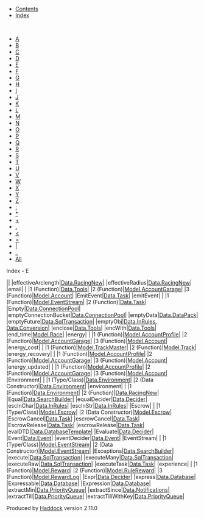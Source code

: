 -   [Contents](index.html)
-   [Index](doc-index.html)

 

-   [A](doc-index-A.html)
-   [B](doc-index-B.html)
-   [C](doc-index-C.html)
-   [D](doc-index-D.html)
-   [E](doc-index-E.html)
-   [F](doc-index-F.html)
-   [G](doc-index-G.html)
-   [H](doc-index-H.html)
-   [I](doc-index-I.html)
-   [J](doc-index-J.html)
-   [K](doc-index-K.html)
-   [L](doc-index-L.html)
-   [M](doc-index-M.html)
-   [N](doc-index-N.html)
-   [O](doc-index-O.html)
-   [P](doc-index-P.html)
-   [Q](doc-index-Q.html)
-   [R](doc-index-R.html)
-   [S](doc-index-S.html)
-   [T](doc-index-T.html)
-   [U](doc-index-U.html)
-   [V](doc-index-V.html)
-   [W](doc-index-W.html)
-   [X](doc-index-X.html)
-   [Y](doc-index-Y.html)
-   [Z](doc-index-Z.html)
-   [:](doc-index-58.html)
-   [\*](doc-index-42.html)
-   [+](doc-index-43.html)
-   [.](doc-index-46.html)
-   [\<](doc-index-60.html)
-   [=](doc-index-61.html)
-   [|](doc-index-124.html)
-   [\_](doc-index-95.html)
-   [All](doc-index-All.html)

Index - E

||
|effectiveArclength|[Data.RacingNew](Data-RacingNew.html#v:effectiveArclength)|
|effectiveRadius|[Data.RacingNew](Data-RacingNew.html#v:effectiveRadius)|
|email| |
|1 (Function)|[Data.Tools](Data-Tools.html#v:email)|
|2 (Function)|[Model.AccountGarage](Model-AccountGarage.html#v:email)|
|3 (Function)|[Model.Account](Model-Account.html#v:email)|
|EmitEvent|[Data.Task](Data-Task.html#v:EmitEvent)|
|emitEvent| |
|1 (Function)|[Model.EventStream](Model-EventStream.html#v:emitEvent)|
|2 (Function)|[Data.Task](Data-Task.html#v:emitEvent)|
|Empty|[Data.ConnectionPool](Data-ConnectionPool.html#v:Empty)|
|emptyConnectionBucket|[Data.ConnectionPool](Data-ConnectionPool.html#v:emptyConnectionBucket)|
|emptyData|[Data.DataPack](Data-DataPack.html#v:emptyData)|
|emptyFuture|[Data.SqlTransaction](Data-SqlTransaction.html#v:emptyFuture)|
|emptyObj|[Data.InRules](Data-InRules.html#v:emptyObj), [Data.Conversion](Data-Conversion.html#v:emptyObj)|
|enclose|[Data.Tools](Data-Tools.html#v:enclose)|
|encWith|[Data.Tools](Data-Tools.html#v:encWith)|
|end\_time|[Model.Race](Model-Race.html#v:end_time)|
|energy| |
|1 (Function)|[Model.AccountProfile](Model-AccountProfile.html#v:energy)|
|2 (Function)|[Model.AccountGarage](Model-AccountGarage.html#v:energy)|
|3 (Function)|[Model.Account](Model-Account.html#v:energy)|
|energy\_cost| |
|1 (Function)|[Model.TrackMaster](Model-TrackMaster.html#v:energy_cost)|
|2 (Function)|[Model.Track](Model-Track.html#v:energy_cost)|
|energy\_recovery| |
|1 (Function)|[Model.AccountProfile](Model-AccountProfile.html#v:energy_recovery)|
|2 (Function)|[Model.AccountGarage](Model-AccountGarage.html#v:energy_recovery)|
|3 (Function)|[Model.Account](Model-Account.html#v:energy_recovery)|
|energy\_updated| |
|1 (Function)|[Model.AccountProfile](Model-AccountProfile.html#v:energy_updated)|
|2 (Function)|[Model.AccountGarage](Model-AccountGarage.html#v:energy_updated)|
|3 (Function)|[Model.Account](Model-Account.html#v:energy_updated)|
|Environment| |
|1 (Type/Class)|[Data.Environment](Data-Environment.html#t:Environment)|
|2 (Data Constructor)|[Data.Environment](Data-Environment.html#v:Environment)|
|environment| |
|1 (Function)|[Data.Environment](Data-Environment.html#v:environment)|
|2 (Function)|[Data.RacingNew](Data-RacingNew.html#v:environment)|
|Equal|[Data.SearchBuilder](Data-SearchBuilder.html#v:Equal)|
|equalDecider|[Data.Decider](Data-Decider.html#v:equalDecider)|
|escInChar|[Data.InRules](Data-InRules.html#v:escInChar)|
|escInStr|[Data.InRules](Data-InRules.html#v:escInStr)|
|Escrow| |
|1 (Type/Class)|[Model.Escrow](Model-Escrow.html#t:Escrow)|
|2 (Data Constructor)|[Model.Escrow](Model-Escrow.html#v:Escrow)|
|EscrowCancel|[Data.Task](Data-Task.html#v:EscrowCancel)|
|escrowCancel|[Data.Task](Data-Task.html#v:escrowCancel)|
|EscrowRelease|[Data.Task](Data-Task.html#v:EscrowRelease)|
|escrowRelease|[Data.Task](Data-Task.html#v:escrowRelease)|
|evalDTD|[Data.DatabaseTemplate](Data-DatabaseTemplate.html#v:evalDTD)|
|Evaluate|[Data.Decider](Data-Decider.html#t:Evaluate)|
|Event|[Data.Event](Data-Event.html#t:Event)|
|eventDecider|[Data.Event](Data-Event.html#v:eventDecider)|
|EventStream| |
|1 (Type/Class)|[Model.EventStream](Model-EventStream.html#t:EventStream)|
|2 (Data Constructor)|[Model.EventStream](Model-EventStream.html#v:EventStream)|
|Exceptions|[Data.SearchBuilder](Data-SearchBuilder.html#t:Exceptions)|
|execute|[Data.SqlTransaction](Data-SqlTransaction.html#v:execute)|
|executeMany|[Data.SqlTransaction](Data-SqlTransaction.html#v:executeMany)|
|executeRaw|[Data.SqlTransaction](Data-SqlTransaction.html#v:executeRaw)|
|executeTask|[Data.Task](Data-Task.html#v:executeTask)|
|experience| |
|1 (Function)|[Model.Reward](Model-Reward.html#v:experience)|
|2 (Function)|[Model.RuleReward](Model-RuleReward.html#v:experience)|
|3 (Function)|[Model.RewardLog](Model-RewardLog.html#v:experience)|
|Expr|[Data.Decider](Data-Decider.html#t:Expr)|
|express|[Data.Database](Data-Database.html#v:express)|
|Expressable|[Data.Database](Data-Database.html#t:Expressable)|
|Expression|[Data.Database](Data-Database.html#t:Expression)|
|extractMin|[Data.PriorityQueue](Data-PriorityQueue.html#v:extractMin)|
|extractSince|[Data.Notifications](Data-Notifications.html#v:extractSince)|
|extractTill|[Data.PriorityQueue](Data-PriorityQueue.html#v:extractTill)|
|extractTillWithKey|[Data.PriorityQueue](Data-PriorityQueue.html#v:extractTillWithKey)|

Produced by [Haddock](http://www.haskell.org/haddock/) version 2.11.0
